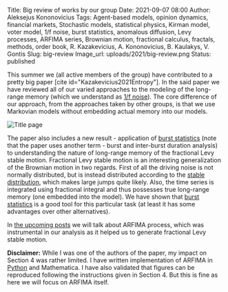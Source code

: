 Title: Big review of works by our group
Date: 2021-09-07 08:00
Author: Aleksejus Kononovicius
Tags: Agent-based models, opinion dynamics, financial markets, Stochastic models, statistical physics, Kirman model, voter model, 1/f noise, burst statistics, anomalous diffusion, Levy processes, ARFIMA series, Brownian motion, fractional calculus, fractals, methods, order book, R. Kazakevicius, A. Kononovicius, B. Kaulakys, V. Gontis
Slug: big-review
Image_url: uploads/2021/big-review.png
Status: published

This summer we (all active members of the group) have contributed to a
pretty big paper [cite id="Kazakevicius2021Entropy"]. In the said paper we
have reviewed all of our varied approaches to the modeling of the long-range
memory (which we understand as [1/f noise](/tag/1f-noise)). The core
difference of our approach, from the approaches taken by other groups, is
that we use Markovian models without embedding actual memory into our
models.

![Title page]({static}/uploads/2021/big-review.png)

The paper also includes a new result - application of [burst
statistics](/tag/burst-statistics) (note that the paper uses another term -
burst and inter-burst duration analysis) to understanding the nature of
long-range memory of the fractional Levy stable motion. Fractional Levy
stable motion is an interesting generalization of the Brownian motion in two
regards. First of all the driving noise is not normally distributed, but is
instead distributed according to the [stable
distribution](https://en.wikipedia.org/wiki/Stable_distribution), which
makes large jumps quite likely. Also, the time series is integrated using
fractional integral and thus possesses true long-range memory (one embedded
into the model). We have shown that [burst
statistics](/tag/burst-statistics) is a good tool for this particular task
(at least it has some advantages over other alternatives).

In [the upcoming posts](/tag/arfima-series) we will talk about ARFIMA
process, which was instrumental in our analysis as it helped us to generate
fractional Levy stable motion.

**Disclaimer:** While I was one of the authors of the paper, my impact on
Section 4 was rather limited. I have written implementation of ARFIMA
in [Python](https://github.com/akononovicius/arfima) and Mathematica. I have
also validated that figures can be reproduced following the instructions
given in Section 4. But this is fine as here we will focus on ARFIMA itself.
